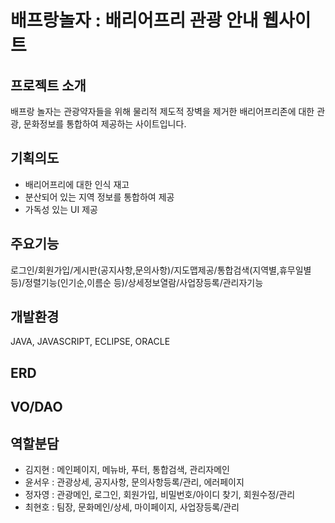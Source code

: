 # 배프랑놀자 : 배리어프리 관광 안내 웹사이트

## 프로젝트 소개
배프랑 놀자는 관광약자들을 위해 물리적 제도적 장벽을 제거한 배리어프리존에 대한 관광, 문화정보를 통합하여 제공하는 사이트입니다.

## 기획의도
- 배리어프리에 대한 인식 재고
- 분산되어 있는 지역 정보를 통합하여 제공
- 가독성 있는 UI 제공

## 주요기능
로그인/회원가입/게시판(공지사항,문의사항)/지도맵제공/통합검색(지역별,휴무일별 등)/정렬기능(인기순,이름순 등)/상세정보열람/사업장등록/관리자기능

## 개발환경
JAVA, JAVASCRIPT, ECLIPSE, ORACLE

## ERD




## VO/DAO




## 역할분담
- 김지현 : 메인페이지, 메뉴바, 푸터, 통합검색, 관리자메인
- 윤서우 : 관광상세, 공지사항, 문의사항등록/관리, 에러페이지
- 정자영 : 관광메인, 로그인, 회원가입, 비밀번호/아이디 찾기, 회원수정/관리
- 최현호 : 팀장, 문화메인/상세, 마이페이지, 사업장등록/관리

